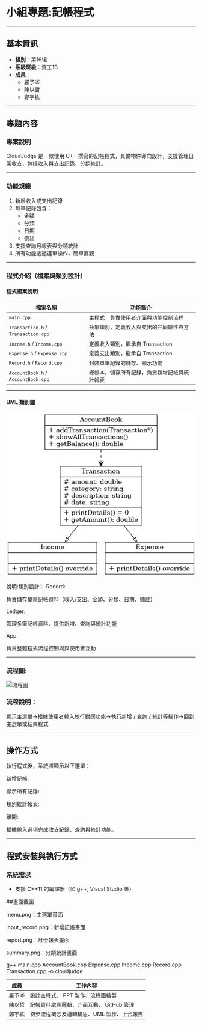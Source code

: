 #   小組專題:記帳程式

---

##  基本資訊

- **組別**：第16組  
- **系級班級**：資工1B  
- **成員**：
  - 羅予岑
  - 陳以哲
  - 鄭宇紘  


---

##  專題內容

### 專案說明

CloudJudge 是一款使用 C++ 撰寫的記帳程式，具備物件導向設計，支援管理日常收支，包括收入與支出記錄、分類統計。

---

###  功能規範

1. 新增收入或支出記錄
2. 每筆記錄包含：
   - 金額
   - 分類
   - 日期
   - 備註
3. 支援查詢月報表與分類統計
4. 所有功能透過選單操作，簡單直觀

---

###  程式介紹（檔案與類別設計）

####  程式檔案說明

| 檔案名稱          | 功能簡介 |
|-------------------|-----------|
| `main.cpp`        | 主程式，負責使用者介面與功能控制流程 |
| `Transaction.h` / `Transaction.cpp` | 抽象類別，定義收入與支出的共同屬性與方法 |
| `Income.h` / `Income.cpp` | 定義收入類別，繼承自 Transaction |
| `Expense.h` / `Expense.cpp` | 定義支出類別，繼承自 Transaction |
| `Record.h` / `Record.cpp` | 封裝單筆記錄的儲存、顯示功能 |
| `AccountBook.h` / `AccountBook.cpp` | 總帳本，儲存所有記錄，負責新增記帳與統計報表 |

---

#### UML 類別圖
![UML 類別圖](IMG_9809.PNG)


說明:類別設計：
Record:

負責儲存單筆記帳資料（收入/支出、金額、分類、日期、備註）

Ledger:

管理多筆記帳資料、提供新增、查詢與統計功能

App:

負責整體程式流程控制與與使用者互動

---
### 流程圖:
![流程圖](./flowchart.png)
### 流程說明：

顯示主選單->根據使用者輸入執行對應功能->執行新增 / 查詢 / 統計等操作->回到主選單或結束程式

---

## 操作方式

執行程式後，系統將顯示以下選單：

新增記帳:

顯示所有記錄:

類別統計報表:

離開:

根據輸入選項完成收支紀錄、查詢與統計功能。

---

## 程式安裝與執行方式

### 系統需求

- 支援 C++11 的編譯器（如 g++, Visual Studio 等）

##畫面截圖


menu.png：主選單畫面

input_record.png：新增記帳畫面

report.png：月份報表畫面

summary.png：分類統計畫面


g++ main.cpp AccountBook.cpp Expense.cpp Income.cpp Record.cpp Transaction.cpp -o cloudjudge

| 成員  | 工作內容                                  |
| --- | ------------------------------------- |
| 羅予岑 | 設計主程式、 PPT 製作、流程圖繪製        |
| 陳以哲 | 記帳資料處理邏輯、介面互動、  GitHub 管理                 |
| 鄭宇紘 | 初步流程概念及邏輯構思、UML 製作、上台報告 |






